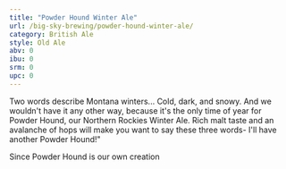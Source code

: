 ```yaml
---
title: "Powder Hound Winter Ale"
url: /big-sky-brewing/powder-hound-winter-ale/
category: British Ale
style: Old Ale
abv: 0
ibu: 0
srm: 0
upc: 0
---
```

Two words describe Montana winters... Cold, dark, and snowy. And we wouldn't have it any other way, because it's the only time of year for Powder Hound, our Northern Rockies Winter Ale. Rich malt taste and an avalanche of hops will make you want to say these three words- I'll have another Powder Hound!"  

Since Powder Hound is our own creation
